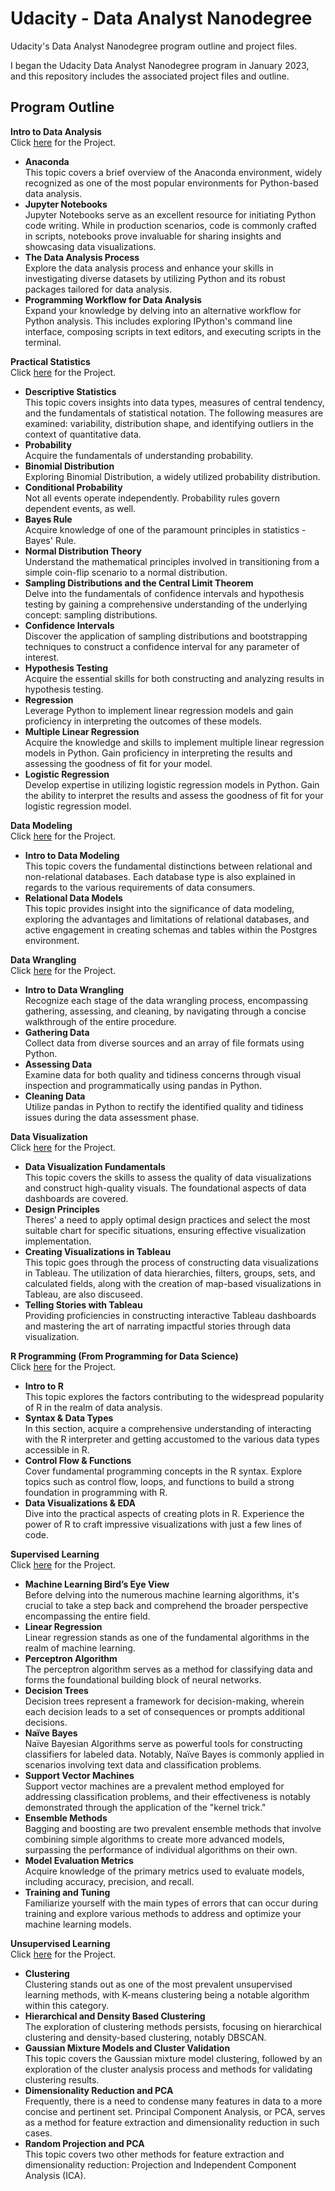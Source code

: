 # Udacity - Data Analyst Nanodegree
Udacity's Data Analyst Nanodegree program outline and project files.

I began the Udacity Data Analyst Nanodegree program in January 2023, and this repository includes the associated project files and outline.

## Program Outline
**Intro to Data Analysis**    
Click [here](https://github.com/CarlosClarke/Udacity-Data-Analyst-Nanodegree/blob/main/Project%201%20-%20Movie_Time_Analysis.ipynb) for the Project.
* **Anaconda**  
This topic covers a brief overview of the Anaconda environment, widely recognized as one of the most popular environments for Python-based data analysis.
* **Jupyter Notebooks**  
Jupyter Notebooks serve as an excellent resource for initiating Python code writing. While in production scenarios, code is commonly crafted in scripts, notebooks prove invaluable for sharing insights and showcasing data visualizations.
* **The Data Analysis Process**  
Explore the data analysis process and enhance your skills in investigating diverse datasets by utilizing Python and its robust packages tailored for data analysis.
* **Programming Workflow for Data Analysis**  
Expand your knowledge by delving into an alternative workflow for Python analysis. This includes exploring IPython's command line interface, composing scripts in text editors, and executing scripts in the terminal.

**Practical Statistics**  
Click [here](https://github.com/CarlosClarke/Udacity-Data-Analyst-Nanodegree/blob/main/Project%202%20-%20Analyze_ab_test_results_notebook.ipynb) for the Project.
* **Descriptive Statistics**  
This topic covers insights into data types, measures of central tendency, and the fundamentals of statistical notation. The following measures are examined: variability, distribution shape, and identifying outliers in the context of quantitative data.
* **Probability**  
Acquire the fundamentals of understanding probability.
* **Binomial Distribution**  
Exploring Binomial Distribution, a widely utilized probability distribution.
* **Conditional Probability**  
Not all events operate independently. Probability rules govern dependent events, as well.
* **Bayes Rule**  
Acquire knowledge of one of the paramount principles in statistics - Bayes' Rule.
* **Normal Distribution Theory**  
Understand the mathematical principles involved in transitioning from a simple coin-flip scenario to a normal distribution.
* **Sampling Distributions and the Central Limit Theorem**  
Delve into the fundamentals of confidence intervals and hypothesis testing by gaining a comprehensive understanding of the underlying concept: sampling distributions.
* **Confidence Intervals**  
Discover the application of sampling distributions and bootstrapping techniques to construct a confidence interval for any parameter of interest.
* **Hypothesis Testing**  
Acquire the essential skills for both constructing and analyzing results in hypothesis testing.
* **Regression**  
Leverage Python to implement linear regression models and gain proficiency in interpreting the outcomes of these models.
* **Multiple Linear Regression**  
Acquire the knowledge and skills to implement multiple linear regression models in Python. Gain proficiency in interpreting the results and assessing the goodness of fit for your model.
* **Logistic Regression**  
Develop expertise in utilizing logistic regression models in Python. Gain the ability to interpret the results and assess the goodness of fit for your logistic regression model.
 
**Data Modeling**  
Click [here](https://github.com/CarlosClarke/Udacity-Data-Analyst-Nanodegree/blob/main/Project%203%20-%20ETL.ipynb) for the Project.
* **Intro to Data Modeling**  
This topic covers the fundamental distinctions between relational and non-relational databases. Each database type is also explained in regards to the various requirements of data consumers.
* **Relational Data Models**  
This topic provides insight into the significance of data modeling, exploring the advantages and limitations of relational databases, and active engagement in creating schemas and tables within the Postgres environment.

**Data Wrangling**  
Click [here](https://github.com/CarlosClarke/Udacity-Data-Analyst-Nanodegree/blob/main/Project%204%20-%20Wrangle_Act.ipynb) for the Project.
* **Intro to Data Wrangling**  
Recognize each stage of the data wrangling process, encompassing gathering, assessing, and cleaning, by navigating through a concise walkthrough of the entire procedure.
* **Gathering Data**  
Collect data from diverse sources and an array of file formats using Python.
* **Assessing Data**  
Examine data for both quality and tidiness concerns through visual inspection and programmatically using pandas in Python.
* **Cleaning Data**  
Utilize pandas in Python to rectify the identified quality and tidiness issues during the data assessment phase.

**Data Visualization**  
Click [here](https://github.com/CarlosClarke/Udacity-Data-Analyst-Nanodegree/blob/main/Project%201%20-%20Movie%20Time%20Analysis.ipynb) for the Project.
* **Data Visualization Fundamentals**  
This topic covers the skills to assess the quality of data visualizations and construct high-quality visuals. The foundational aspects of data dashboards are covered.
* **Design Principles**  
Theres' a need to apply optimal design practices and select the most suitable chart for specific situations, ensuring effective visualization implementation.
* **Creating Visualizations in Tableau**  
This topic goes through the process of constructing data visualizations in Tableau. The utilization of data hierarchies, filters, groups, sets, and calculated fields, along with the creation of map-based visualizations in Tableau, are also discuseed.
* **Telling Stories with Tableau**  
Providing proficiencies in constructing interactive Tableau dashboards and mastering the art of narrating impactful stories through data visualization.

**R Programming (From Programming for Data Science)**  
Click [here](https://github.com/CarlosClarke/Udacity-Data-Analyst-Nanodegree/blob/main/Project%201%20-%20Movie%20Time%20Analysis.ipynb) for the Project.
* **Intro to R**  
This topic explores the factors contributing to the widespread popularity of R in the realm of data analysis.
* **Syntax & Data Types**  
In this section, acquire a comprehensive understanding of interacting with the R interpreter and getting accustomed to the various data types accessible in R.
* **Control Flow & Functions**  
Cover fundamental programming concepts in the R syntax. Explore topics such as control flow, loops, and functions to build a strong foundation in programming with R.
* **Data Visualizations & EDA**  
Dive into the practical aspects of creating plots in R. Experience the power of R to craft impressive visualizations with just a few lines of code.

**Supervised Learning**  
Click [here](https://github.com/CarlosClarke/Udacity-Data-Analyst-Nanodegree/blob/main/Project%201%20-%20Movie%20Time%20Analysis.ipynb) for the Project.
* **Machine Learning Bird’s Eye View**  
Before delving into the numerous machine learning algorithms, it's crucial to take a step back and comprehend the broader perspective encompassing the entire field.
* **Linear Regression**  
Linear regression stands as one of the fundamental algorithms in the realm of machine learning.
* **Perceptron Algorithm**  
The perceptron algorithm serves as a method for classifying data and forms the foundational building block of neural networks.
* **Decision Trees**  
Decision trees represent a framework for decision-making, wherein each decision leads to a set of consequences or prompts additional decisions.
* **Naïve Bayes**  
Naïve Bayesian Algorithms serve as powerful tools for constructing classifiers for labeled data. Notably, Naïve Bayes is commonly applied in scenarios involving text data and classification problems.
* **Support Vector Machines**  
Support vector machines are a prevalent method employed for addressing classification problems, and their effectiveness is notably demonstrated through the application of the "kernel trick."
* **Ensemble Methods**  
Bagging and boosting are two prevalent ensemble methods that involve combining simple algorithms to create more advanced models, surpassing the performance of individual algorithms on their own.
* **Model Evaluation Metrics**  
Acquire knowledge of the primary metrics used to evaluate models, including accuracy, precision, and recall.
* **Training and Tuning**  
Familiarize yourself with the main types of errors that can occur during training and explore various methods to address and optimize your machine learning models.

**Unsupervised Learning**  
Click [here](https://github.com/CarlosClarke/Udacity-Data-Analyst-Nanodegree/blob/main/Project%201%20-%20Movie%20Time%20Analysis.ipynb) for the Project.
* **Clustering**  
Clustering stands out as one of the most prevalent unsupervised learning methods, with K-means clustering being a notable algorithm within this category.
* **Hierarchical and Density Based Clustering**  
The exploration of clustering methods persists, focusing on hierarchical clustering and density-based clustering, notably DBSCAN.
* **Gaussian Mixture Models and Cluster Validation**  
This topic covers the Gaussian mixture model clustering, followed by an exploration of the cluster analysis process and methods for validating clustering results.
* **Dimensionality Reduction and PCA**  
Frequently, there is a need to condense many features in data to a more concise and pertinent set. Principal Component Analysis, or PCA, serves as a method for feature extraction and dimensionality reduction in such cases.
* **Random Projection and PCA**  
This topic covers two other methods for feature extraction and dimensionality reduction: Projection and Independent Component Analysis (ICA).
